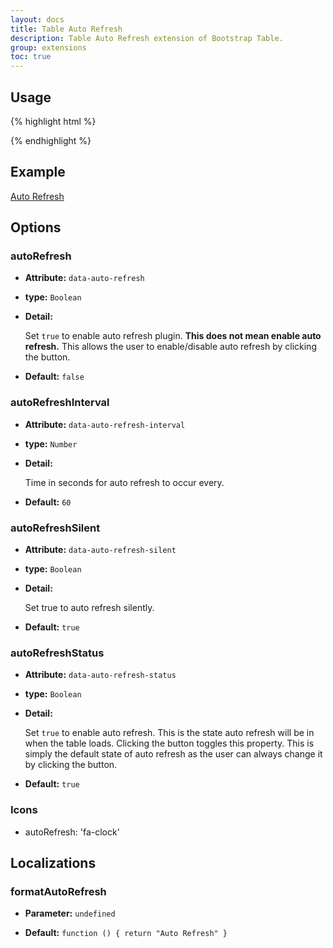 ```yaml
---
layout: docs
title: Table Auto Refresh
description: Table Auto Refresh extension of Bootstrap Table.
group: extensions
toc: true
---
```


## Usage

{% highlight html %}
<script src="extensions/auto-refresh/bootstrap-table-auto-refresh.js"></script>
{% endhighlight %}

## Example

[Auto Refresh](https://examples.bootstrap-table.com/#extensions/auto-refresh.html)

## Options

### autoRefresh

- **Attribute:** `data-auto-refresh`

- **type:** `Boolean`

- **Detail:**

   Set `true` to enable auto refresh plugin. **This does not mean enable auto refresh.** This allows the user to enable/disable auto refresh by clicking the button.

- **Default:** `false`

### autoRefreshInterval

- **Attribute:** `data-auto-refresh-interval`

- **type:** `Number`

- **Detail:**

   Time in seconds for auto refresh to occur every.

- **Default:** `60`

### autoRefreshSilent

- **Attribute:** `data-auto-refresh-silent`

- **type:** `Boolean`

- **Detail:**

   Set true to auto refresh silently.

- **Default:** `true`

### autoRefreshStatus

- **Attribute:** `data-auto-refresh-status`

- **type:** `Boolean`

- **Detail:**

   Set `true` to enable auto refresh. This is the state auto refresh will be in when the table loads. Clicking the button toggles this property. This is simply the default state of auto refresh as the user can always change it by clicking the button.

- **Default:** `true`

### Icons

- autoRefresh: 'fa-clock'

## Localizations

### formatAutoRefresh

- **Parameter:** `undefined`

- **Default:** `function () { return "Auto Refresh" }`
